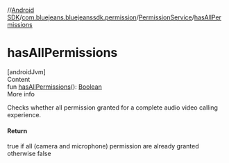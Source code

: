 //[Android SDK](../../../index.md)/[com.bluejeans.bluejeanssdk.permission](../index.md)/[PermissionService](index.md)/[hasAllPermissions](has-all-permissions.md)



# hasAllPermissions  
[androidJvm]  
Content  
fun [hasAllPermissions](has-all-permissions.md)(): [Boolean](https://kotlinlang.org/api/latest/jvm/stdlib/kotlin/-boolean/index.html)  
More info  


Checks whether all permission granted for a complete audio video calling experience.



#### Return  


true if all (camera and microphone) permission are already granted otherwise false

  



